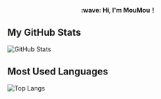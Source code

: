 <h4 align="center">
    :wave: Hi, I'm MouMou！
</h4>

## My GitHub Stats
![GitHub Stats](https://github-readme-stats.vercel.app/api?username=MouMou11221122&show_icons=true&theme=dark)

## Most Used Languages
![Top Langs](https://github-readme-stats.vercel.app/api/top-langs/?username=MouMou11221122&layout=compact&theme=dark)



